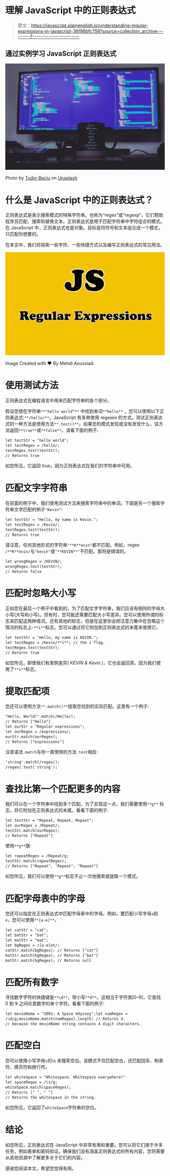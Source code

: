 # 理解 JavaScript 中的正则表达式

> 原文：<https://javascript.plainenglish.io/understanding-regular-expressions-in-javascript-36f86bfc756?source=collection_archive---------7----------------------->

## 通过实例学习 JavaScript 正则表达式

![](img/9ec35d58cf369b1cace6f3a117763450.png)

Photo by [Tudor Baciu](https://unsplash.com/@baciutudor?utm_source=medium&utm_medium=referral) on [Unsplash](https://unsplash.com?utm_source=medium&utm_medium=referral)

# 什么是 JavaScript 中的正则表达式？

正则表达式是表示搜索模式的特殊字符串。也称为“regex”或“regexp”，它们帮助程序员匹配、搜索和替换文本。正则表达式是用于匹配字符串中字符组合的模式。在 JavaScript 中，正则表达式也是对象。目标是将符号和文本组合成一个模式，只匹配你想要的。

在本文中，我们将探索一些字符、一些快捷方式以及编写正则表达式的常见用法。

![](img/e23657485a949b4e5f76a54c4e087872.png)

Image Created with ❤️ ️By Mehdi Aoussiad.

# 使用测试方法

正则表达式在编程语言中用来匹配字符串的各个部分。

假设您想在字符串`**"hello world”**` 中找到单词`**hello**` ，您可以使用以下正则表达式:`**/hello/**`。JavaScript 有多种使用 regexes 的方式。测试正则表达式的一种方法是使用方法`**.test()**`。如果您的模式发现或没有发现什么，该方法返回`**true**`或`**false**`。请看下面的例子:

```
let testStr = "hello world";
let testRegex = /hello/;
testRegex.test(testStr);
// Returns true
```

如您所见，它返回 true，因为正则表达式在我们的字符串中可用。

# 匹配文字字符串

在前面的例子中，我们使用测试方法来搜索字符串中的单词。下面是另一个搜索字符串文字匹配的例子`"Kevin"`:

```
let testStr = "Hello, my name is Kevin.";
let testRegex = /Kevin/;
testRegex.test(testStr);
// Returns true
```

请注意，任何其他形式的字符串`"**K**evin"`都不匹配。例如，regex `/**K**evin/`与`"kevin"`或`"**KEVIN**"`不匹配。那将是错误的。

```
let wrongRegex = /KEVIN/;
wrongRegex.test(testStr);
// Returns false
```

# 匹配时忽略大小写

正如您在最后一个例子中看到的，为了匹配文字字符串，我们应该有相同的字母大小写(大写和小写)。但有时，您可能还需要匹配大小写差异。您可以使用所谓的标志来匹配这两种情况。还有其他的标志，但是在这里你会把注意力集中在忽略这个情况的标志上-`**i**`标志。您可以通过将它附加到正则表达式的末尾来使用它。

```
let testStr = "Hello, my name is KEVIN.";
let testRegex = /Kevin/**i**; // the i flag.
testRegex.test(testStr);
// Returns true
```

如您所见，即使我们有案例差异( *KEVIN & Kevin* )，它也会返回真，因为我们使用了`**i**`标志。

# 提取匹配项

您还可以使用方法`**.match()**`提取您找到的实际匹配。这里有一个例子:

```
"Hello, World!".match(/Hello/);
// Returns ["Hello"]
let ourStr = "Regular expressions";
let ourRegex = /expressions/;
ourStr.match(ourRegex);
// Returns ["expressions"]
```

注意语法`.match`与你一直使用的方法`.test`相反:

```
'string'.match(/regex/);
/regex/.test('string');
```

# 查找比第一个匹配更多的内容

我们可以在一个字符串中找到多个匹配。为了实现这一点，我们需要使用`**g**` 标志，将它附加在正则表达式的末尾。看看下面的例子:

```
let testStr = "Repeat, Repeat, Repeat";
let ourRegex = /Repeat/;
testStr.match(ourRegex);
// Returns ["Repeat"]
```

使用`**g**`旗:

```
let repeatRegex = /Repeat/g;
testStr.match(repeatRegex);
// Returns ["Repeat", "Repeat", "Repeat"]
```

如您所见，我们可以使用`**g**`标志不止一次地搜索或提取一个模式。

# 匹配字母表中的字母

您还可以指定在正则表达式中匹配字母表中的字母。例如，要匹配小写字母`a`到`e`，您可以使用`**[a-e]**`。

```
let catStr = "cat";
let batStr = "bat";
let matStr = "mat";
let bgRegex = /[a-e]at/;
catStr.match(bgRegex); // Returns ["cat"]
batStr.match(bgRegex); // Returns ["bat"]
matStr.match(bgRegex); // Returns null
```

# 匹配所有数字

寻找数字字符的快捷键是`**\d**`，带小写`**d**`。这相当于字符类[0–9]，它查找 0 到 9 之间任意数字的单个字符。看看下面的例子:

```
let movieName = "2001: A Space Odyssey";let numRegex = /\d/g;movieName.match(numRegex).length; // Returns 4.
// because the movieName string contains 4 digit characters.
```

# 匹配空白

您可以使用小写字母`s`的\s 来搜索空白。该模式不仅匹配空白，还匹配回车、制表符、换页符和换行符。

```
let whiteSpace = "Whitespace. Whitespace everywhere!"
let spaceRegex = /\s/g;
whiteSpace.match(spaceRegex);
// Returns [" ", " "]
// Returns the whitespace in the string.
```

如您所见，它返回了`whiteSpace`字符串的空白。

# 结论

如您所见，正则表达式在 JavaScript 中非常有用和重要。您可以将它们用于许多任务，例如表单和密码验证。确保我们没有涵盖正则表达式的所有内容，您将需要从其他资源中了解更多关于它们的内容。

感谢您阅读本文，希望您觉得有用。